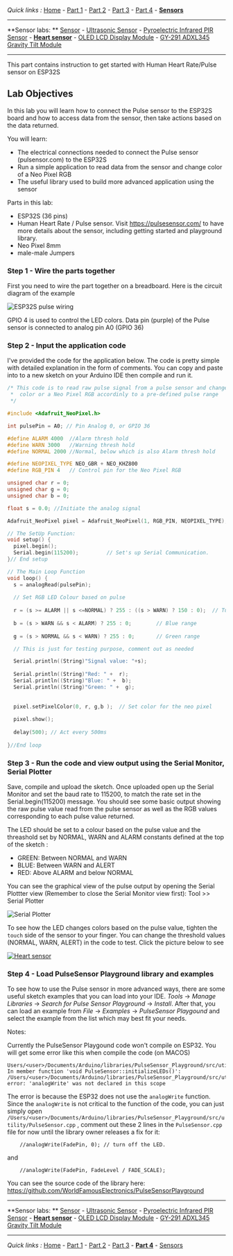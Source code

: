 *Quick links :*
[Home](/README.md) - [Part 1](../part1/README.md) - [Part 2](../part2/README.md) - [Part 3](../part3/README.md) - [Part 4](../part4/README.md)  - [**Sensors**](/en/sensors/README.md)

***
**Sensor labs: ** [Sensor](README.md) - [Ultrasonic Sensor](ESP32S+Neopixel-LED+HC-SR04.md) - [Pyroelectric Infrared PIR Sensor](ESP32S+Neopixel-LED+PIR.md) - [**Heart sensor**](PULSE+RGB.md) - [OLED LCD Display Module](SSD1306_Display.md) - [GY-291 ADXL345 Gravity Tilt Module](GY-291_ADXL345_Gyroscope.md) 
<!-- - [Whopper Sensors](ESP32S+Pulse+Neopixel-LED+Ultrasonic+DHT11+Display.md)  -->
***

This part contains instruction to get started with Human Heart Rate/Pulse sensor on ESP32S

## Lab Objectives

In this lab you will learn how to connect the Pulse sensor to the ESP32S board and how to access data from the sensor, then take actions based on the data returned.

You will learn:

- The electrical connections needed to connect the Pulse sensor (pulsensor.com) to the ESP32S
- Run a simple application to read data from the sensor and change color of a Neo Pixel RGB
- The useful library used to build more advanced application using the sensor

Parts in this lab:

- ESP32S (36 pins)
- Human Heart Rate / Pulse sensor. Visit https://pulsesensor.com/ to have more details about the sensor, including getting started and playground library.
- Neo Pixel 8mm 
- male-male Jumpers

### Step 1 - Wire the parts together

First you need to wire the part together on a breadboard. Here is the circuit diagram of the example

![ESP32S pulse wiring](../images/ESP32S+Pulse+Neopixel-LED.png)

GPIO 4 is used to control the LED colors. Data pin (purple) of the Pulse sensor is connected to analog pin A0 (GPIO 36)

### Step 2 - Input the application code

I've provided the code for the application below. The code is pretty simple with detailed explanation in the form of comments. You can copy and paste into to a new sketch on your Arduino IDE then compile and run it.


```C++
/* This code is to read raw pulse signal from a pulse sensor and change the 
 *  color or a Neo Pixel RGB accordinly to a pre-defined pulse range
 */

#include <Adafruit_NeoPixel.h>

int pulsePin = A0; // Pin Analog 0, or GPIO 36

#define ALARM 4000  //Alarm thresh hold
#define WARN 3000   //Warning thresh hold
#define NORMAL 2000 //Normal, below which is also Alarm thresh hold

#define NEOPIXEL_TYPE NEO_GBR + NEO_KHZ800
#define RGB_PIN 4   // Control pin for the Neo Pixel RGB

unsigned char r = 0;
unsigned char g = 0;
unsigned char b = 0;

float s = 0.0; //Initiate the analog signal

Adafruit_NeoPixel pixel = Adafruit_NeoPixel(1, RGB_PIN, NEOPIXEL_TYPE); // Initiate the neo pixel

// The SetUp Function:
void setup() {
  pixel.begin();
  Serial.begin(115200);         // Set's up Serial Communication. 
}// End setup

// The Main Loop Function
void loop() {
  s = analogRead(pulsePin);  
  
  // Set RGB LED Colour based on pulse
  
  r = (s >= ALARM || s <=NORMAL) ? 255 : ((s > WARN) ? 150 : 0);  // Turn the neo pixel RED if the pulse is above ALARM thresh hold or below the NORMAL thresh hold
  
  b = (s > WARN && s < ALARM) ? 255 : 0;        // Blue range
  
  g = (s > NORMAL && s < WARN) ? 255 : 0;       // Green range

  // This is just for testing purpose, comment out as needed

  Serial.println((String)"Signal value: "+s);
  
  Serial.println((String)"Red: " +  r);
  Serial.println((String)"Blue: " +  b);
  Serial.println((String)"Green: " +  g);
  
  
  pixel.setPixelColor(0, r, g,b );  // Set color for the neo pixel
  
  pixel.show();
  
  delay(500); // Act every 500ms
  
}//End loop

```

### Step 3 - Run the code and view output using the Serial Monitor, Serial Plotter

Save, compile and upload the sketch.  Once uploaded open up the Serial Monitor and set the baud rate to 115200, to match the rate set in the Serial.begin(115200) message.  You should see some basic output showing the raw pulse value read from the pulse sensor as well as the RGB values corresponding to each pulse value returned.  

The LED should be set to a colour based on the pulse value and the threashold set by NORMAL, WARN and ALARM constants defined at the top of the sketch :

- GREEN: Between NORMAL and WARN
- BLUE: Between WARN and ALERT
- RED: Above ALARM and below NORMAL

You can see the graphical view of the pulse output by opening the Serial Plottter view (Remember to close the Serial Monitor view first): Tool >> Serial Plotter

![Serial Plotter](../images/Pulse-output.png)

To see how the LED changes colors based on the pulse value, tighten the `touch` side of the sensor to your finger. You can change the threshold values (NORMAL, WARN, ALERT) in the code to test. Click the picture below to see

[![Heart sensor](../images/pulse-cover-image.png)](https://www.youtube.com/watch?v=-i0oZmwVW2M "Heart sensor")


### Step 4 - Load PulseSensor Playground library and examples

To see how to use the Pulse sensor in more advanced ways, there are some useful sketch examples that you can load into your IDE.  *Tools* -> *Manage Libraries* -> *Search for Pulse Sensor Playground* -> *Install*. After that, you can load an example from *File* -> *Examples* -> *PulseSensor Playgound* and select the example from the list which may best fit your needs.

Notes:

Currently the PulseSensor Playgound code won't compile on ESP32. You will get some error like this when compile the code (on MACOS)

```
Users/<user>/Documents/Arduino/libraries/PulseSensor_Playground/src/utility/PulseSensor.cpp: In member function 'void PulseSensor::initializeLEDs()':
/Users/<user>/Documents/Arduino/libraries/PulseSensor_Playground/src/utility/PulseSensor.cpp:215:27: error: 'analogWrite' was not declared in this scope
```

The error is because the ESP32 does not use the `analogWrite` function. Since the `analogWrite` is not critical to the function of the code, you can just simply open `/Users/<user>/Documents/Arduino/libraries/PulseSensor_Playground/src/utility/PulseSensor.cpp` , comment out these 2 lines in the `PulseSensor.cpp` file for now until the library owner releases a fix for it:

```
    //analogWrite(FadePin, 0); // turn off the LED.
```

and 

```
    //analogWrite(FadePin, FadeLevel / FADE_SCALE);
```

You can see the source code of the library here: https://github.com/WorldFamousElectronics/PulseSensorPlayground

***
**Sensor labs: ** [Sensor](README.md) - [Ultrasonic Sensor](ESP32S+Neopixel-LED+HC-SR04.md) - [Pyroelectric Infrared PIR Sensor](ESP32S+Neopixel-LED+PIR.md) - [**Heart sensor**](PULSE+RGB.md) - [OLED LCD Display Module](SSD1306_Display.md) - [GY-291 ADXL345 Gravity Tilt Module](GY-291_ADXL345_Gyroscope.md) 
<!-- - [Whopper Sensors](ESP32S+Pulse+Neopixel-LED+Ultrasonic+DHT11+Display.md)  -->
***
*Quick links :*
[Home](/README.md) - [Part 1](../part1/README.md) - [Part 2](../part2/README.md) - [Part 3](../part3/README.md) - [**Part 4**](../part4/README.md) - [Sensors](/en/sensors/README.md)
